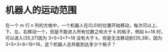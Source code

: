 # 机器人的运动范围

在一个 m 行 n 列的方格中，一个机器人在(0,0)的位置开始移动，每次可以上、下、左、右移动一个，但是不能进入所有位数之和大于 k 的格子，例如 k=18 时，可以进入(35,37)因为 3+5+3+7=18 没有大于 k，但是无法移动到(35,38)，因为 3+5+3+8=19>18，这个机器人总共能到达多少个格子？
